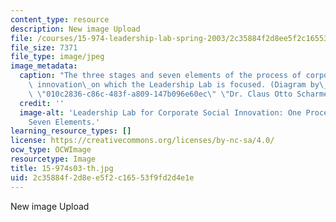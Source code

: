 ```yaml
---
content_type: resource
description: New image Upload
file: /courses/15-974-leadership-lab-spring-2003/2c35884f2d8ee5f2c16553f9fd2d4e1e_15-974s03-th.jpg
file_size: 7371
file_type: image/jpeg
image_metadata:
  caption: "The three stages and seven elements of the process of corporate social\
    \ innovation\_on which the Leadership Lab is focused. (Diagram by\_{{% resource_link\
    \ \"010c2836-c86c-483f-a809-147b096e60ec\" \"Dr. Claus Otto Scharmer\" %}}.)"
  credit: ''
  image-alt: 'Leadership Lab for Corporate Social Innovation: One Process, Three Stages,
    Seven Elements.'
learning_resource_types: []
license: https://creativecommons.org/licenses/by-nc-sa/4.0/
ocw_type: OCWImage
resourcetype: Image
title: 15-974s03-th.jpg
uid: 2c35884f-2d8e-e5f2-c165-53f9fd2d4e1e
---
```

New image Upload